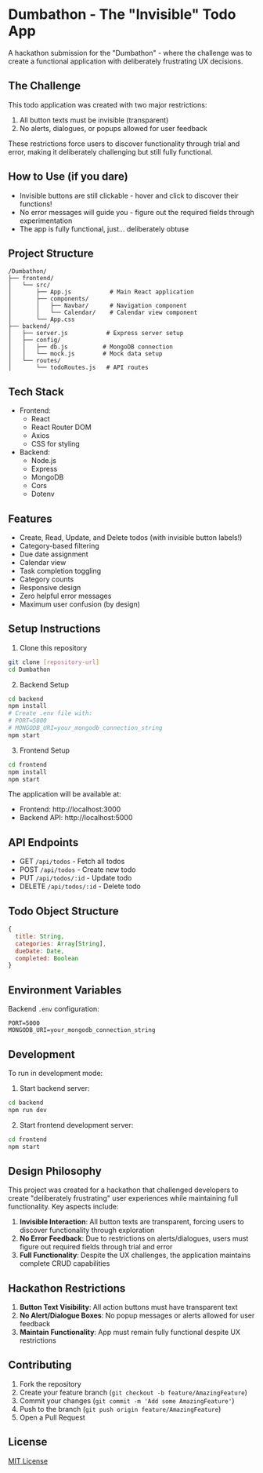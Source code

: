 # Dumbathon - The "Invisible" Todo App

A hackathon submission for the "Dumbathon" - where the challenge was to create a functional application with deliberately frustrating UX decisions.

## The Challenge

This todo application was created with two major restrictions:
1. All button texts must be invisible (transparent)
2. No alerts, dialogues, or popups allowed for user feedback

These restrictions force users to discover functionality through trial and error, making it deliberately challenging but still fully functional.

## How to Use (if you dare)

- Invisible buttons are still clickable - hover and click to discover their functions!
- No error messages will guide you - figure out the required fields through experimentation
- The app is fully functional, just... deliberately obtuse

## Project Structure

```
/Dumbathon/
├── frontend/
│   └── src/
│       ├── App.js           # Main React application
│       ├── components/
│       │   ├── Navbar/      # Navigation component
│       │   └── Calendar/    # Calendar view component
│       └── App.css
├── backend/
│   ├── server.js           # Express server setup
│   ├── config/
│   │   ├── db.js          # MongoDB connection
│   │   └── mock.js        # Mock data setup
│   └── routes/
│       └── todoRoutes.js   # API routes
```

## Tech Stack

- Frontend:
  - React
  - React Router DOM
  - Axios
  - CSS for styling
- Backend:
  - Node.js
  - Express
  - MongoDB
  - Cors
  - Dotenv

## Features

- Create, Read, Update, and Delete todos (with invisible button labels!)
- Category-based filtering
- Due date assignment
- Calendar view
- Task completion toggling
- Category counts
- Responsive design
- Zero helpful error messages
- Maximum user confusion (by design)

## Setup Instructions

1. Clone this repository
```bash
git clone [repository-url]
cd Dumbathon
```

2. Backend Setup
```bash
cd backend
npm install
# Create .env file with:
# PORT=5000
# MONGODB_URI=your_mongodb_connection_string
npm start
```

3. Frontend Setup
```bash
cd frontend
npm install
npm start
```

The application will be available at:
- Frontend: http://localhost:3000
- Backend API: http://localhost:5000

## API Endpoints

- GET `/api/todos` - Fetch all todos
- POST `/api/todos` - Create new todo
- PUT `/api/todos/:id` - Update todo
- DELETE `/api/todos/:id` - Delete todo

## Todo Object Structure

```javascript
{
  title: String,
  categories: Array[String],
  dueDate: Date,
  completed: Boolean
}
```

## Environment Variables

Backend `.env` configuration:
```
PORT=5000
MONGODB_URI=your_mongodb_connection_string
```

## Development

To run in development mode:

1. Start backend server:
```bash
cd backend
npm run dev
```

2. Start frontend development server:
```bash
cd frontend
npm start
```

## Design Philosophy

This project was created for a hackathon that challenged developers to create "deliberately frustrating" user experiences while maintaining full functionality. Key aspects include:

1. **Invisible Interaction**: All button texts are transparent, forcing users to discover functionality through exploration
2. **No Error Feedback**: Due to restrictions on alerts/dialogues, users must figure out required fields through trial and error
3. **Full Functionality**: Despite the UX challenges, the application maintains complete CRUD capabilities

## Hackathon Restrictions

1. **Button Text Visibility**: All action buttons must have transparent text
2. **No Alert/Dialogue Boxes**: No popup messages or alerts allowed for user feedback
3. **Maintain Functionality**: App must remain fully functional despite UX restrictions

## Contributing

1. Fork the repository
2. Create your feature branch (`git checkout -b feature/AmazingFeature`)
3. Commit your changes (`git commit -m 'Add some AmazingFeature'`)
4. Push to the branch (`git push origin feature/AmazingFeature`)
5. Open a Pull Request

## License

[MIT License](LICENSE)